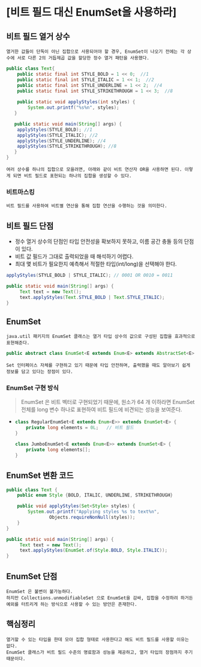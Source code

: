 # [비트 필드 대신 EnumSet을 사용하라]

## 비트 필드 열거 상수
    열거한 값들이 단독이 아닌 집합으로 사용되어야 할 경우, EnumSet이 나오기 전에는 각 상수에 서로 다른 2의 거듭제곱 값을 할당한 정수 열거 패턴을 사용했다.


```JAVA
public class Text{
    public static final int STYLE_BOLD = 1 << 0;  //1
    public static final int STYLE_ITALIC = 1 << 1;  //2
    public static final int STYLE_UNDERLINE = 1 << 2;  //4
    public static final int STYLE_STRIKETHROUGH = 1 << 3;  //8
    
    public static void applyStyles(int styles) {
        System.out.printf("%s%n", styles);
   }

   public static void main(String[] args) {
    applyStyles(STYLE_BOLD); //1
    applyStyles(STYLE_ITALIC); //2
    applyStyles(STYLE_UNDERLINE); //4
    applyStyles(STYLE_STRIKETHROUGH); //8
   }
}
```

    여러 상수를 하나의 집합으로 모을려면, 아래와 같이 비트 연산자 OR을 사용하면 된다. 이렇게 되면 비트 필드로 표현되는 하나의 집합을 생성할 수 있다.

### 비트마스킹
    비트 필드를 사용하여 비트별 연산을 통해 집합 연산을 수행하는 것을 의미한다.


## 비트 필드 단점
* 정수 열거 상수의 단점인 타입 안전성을 확보하지 못하고, 이름 공간 충돌 등의 단점이 있다.
* 비트 값 필드가 그대로 출력되었을 때 해석하기 어렵다.
* 최대 몇 비트가 필요한지 예측해서 적절한 타입(int/long)을 선택해야 한다.

```java
applyStyles(STYLE_BOLD | STYLE_ITALIC); // 0001 OR 0010 = 0011
```


```JAVA
public static void main(String[] args) {
     Text text = new Text();
     text.applyStyles(Text.STYLE_BOLD | Text.STYLE_ITALIC);
}

```


## EnumSet
    java.util 패키지의 EnumSet 클래스는 열거 타입 상수의 값으로 구성된 집합을 효과적으로 표현해준다.

```JAVA
public abstract class EnumSet<E extends Enum<E> extends AbstractSet<E> implements Cloneable, java.io.Serializable>
```

    Set 인터페이스 자체를 구현하고 있기 때문에 타입 안전하며, 출력했을 때도 알아보기 쉽게 정보를 담고 있다는 장점이 있다.


### EnumSet 구현 방식
> EnumSet 은 비트 벡터로 구현되었기 때문에, 원소가 64 개 이하라면 EnumSet 전체를 long 변수 하나로 표현하여 비트 필드에 비견되는 성능을 보여준다.
* 
    ```java
    class RegularEnumSet<E extends Enum<E>> extends EnumSet<E> {
        private long elements = 0L;   // 비트 필드
    }
    ```

    ```java
    class JumboEnumSet<E extends Enum<E>> extends EnumSet<E> {
        private long elements[];      
    }
    ```


## EnumSet 변환 코드

```JAVA
public class Text {
    public enum Style {BOLD, ITALIC, UNDERLINE, STRIKETHROUGH}

    public void applyStyles(Set<Style> styles) {
        System.out.printf("Applying styles %s to text%n",
                Objects.requireNonNull(styles));
    }
}

```

```JAVA
public static void main(String[] args) {
     Text text = new Text();
     text.applyStyles(EnumSet.of(Style.BOLD, Style.ITALIC));
}
```

## EnumSet 단점
    EnumSet 은 불변이 불가능하다.
    하지만 Collections.unmodifiableSet 으로 EnumSet을 감싸, 집합을 수정하려 하거든 예외를 터트리게 하는 방식으로 사용할 수 있는 방안은 존재한다.


## 핵심정리
    열거할 수 있는 타입을 한데 모아 집합 형태로 사용한다고 해도 비트 필드를 사용할 이유는 없다.
    EnumSet 클래스가 비트 필드 수준의 명료함과 성능을 제공하고, 열거 타입의 장점까지 주기 때문이다.